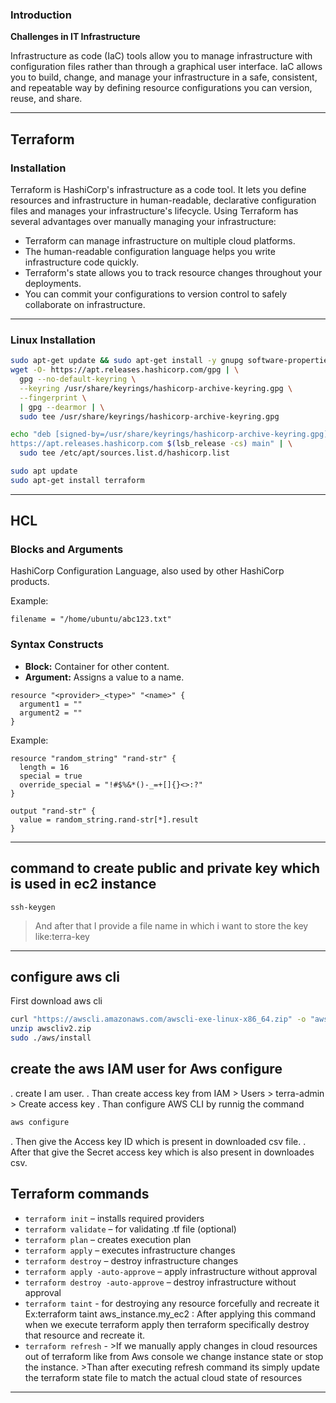 ### Introduction

**Challenges in IT Infrastructure**

Infrastructure as code (IaC) tools allow you to manage infrastructure with configuration files rather than through a graphical user interface. IaC allows you to build, change, and manage your infrastructure in a safe, consistent, and repeatable way by defining resource configurations you can version, reuse, and share.

---

## Terraform

### Installation

Terraform is HashiCorp's infrastructure as a code tool. It lets you define resources and infrastructure in human-readable, declarative configuration files and manages your infrastructure's lifecycle. Using Terraform has several advantages over manually managing your infrastructure:

- Terraform can manage infrastructure on multiple cloud platforms.
- The human-readable configuration language helps you write infrastructure code quickly.
- Terraform's state allows you to track resource changes throughout your deployments.
- You can commit your configurations to version control to safely collaborate on infrastructure.

---

### Linux Installation

```bash
sudo apt-get update && sudo apt-get install -y gnupg software-properties-common
wget -O- https://apt.releases.hashicorp.com/gpg | \
  gpg --no-default-keyring \
  --keyring /usr/share/keyrings/hashicorp-archive-keyring.gpg \
  --fingerprint \
  | gpg --dearmor | \
  sudo tee /usr/share/keyrings/hashicorp-archive-keyring.gpg

echo "deb [signed-by=/usr/share/keyrings/hashicorp-archive-keyring.gpg] \
https://apt.releases.hashicorp.com $(lsb_release -cs) main" | \
  sudo tee /etc/apt/sources.list.d/hashicorp.list

sudo apt update
sudo apt-get install terraform
```

---

## HCL

### Blocks and Arguments

HashiCorp Configuration Language, also used by other HashiCorp products.

Example:
```hcl
filename = "/home/ubuntu/abc123.txt"
```

### Syntax Constructs

- **Block:** Container for other content.
- **Argument:** Assigns a value to a name.

```hcl
resource "<provider>_<type>" "<name>" {
  argument1 = ""
  argument2 = ""
}
```

Example:

```hcl
resource "random_string" "rand-str" {
  length = 16
  special = true
  override_special = "!#$%&*()-_=+[]{}<>:?"
}

output "rand-str" {
  value = random_string.rand-str[*].result
}
```
---

## command to create public and private key which is used in ec2 instance

```hcl
ssh-keygen
```
> And after that I provide a file name in which i want to store the key like:terra-key
---
## configure aws cli

First download aws cli

```bash
curl "https://awscli.amazonaws.com/awscli-exe-linux-x86_64.zip" -o "awscliv2.zip"
unzip awscliv2.zip
sudo ./aws/install
```
## create the aws IAM user for Aws configure

. create I am user.
. Than create access key from IAM > Users > terra-admin > Create access key
. Than configure AWS CLI by runnig the command

```bash
aws configure
```
. Then give the Access key ID which is present in downloaded csv file.
. After that give the Secret access key which is also present in downloades csv.

## Terraform commands

- `terraform init` – installs required providers
- `terraform validate` – for validating .tf file (optional)
- `terraform plan` – creates execution plan
- `terraform apply` – executes infrastructure changes
- `terraform destroy` – destroy infrastructure changes
- `terraform apply -auto-approve` – apply infrastructure without approval
- `terraform destroy -auto-approve` – destroy infrastructure without approval
- `terraform taint` - for destroying any resource forcefully and recreate it 
                      Ex:terraform taint aws_instance.my_ec2  : After applying this command when we execute terraform apply then terraform specifically destroy that resource and recreate it.
- `terraform refresh` - >If we manually apply changes in cloud resources out of terraform like from Aws console we change
                        instance state or stop the instance.
                        >Than after executing refresh command its simply update the terraform state file to match the
                        actual cloud state of resources
---


